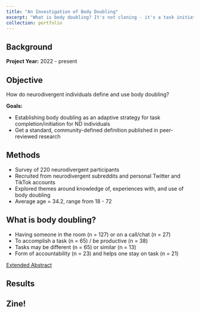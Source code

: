 ```yaml
---
title: "An Investigation of Body Doubling"
excerpt: "What is body doubling? It's not cloning - it's a task initiation and completion strategy used by neurodivergent communities. To do what? Click to find out. <br><br><img src='/images/bd_zine.png' alt='Existing is better, together! A woman adjusting a piece of paper in a typewrite while another woman at a typewriter looks on. The onlooker is edited to be shown in triplicate.'>"
collection: portfolio
---
```


## Background

**Project Year:** 2022 - present

## Objective
How do neurodivergent individuals define and use body doubling?

**Goals:**
- Establishing body doubling as an adaptive strategy for task completion/initiation for ND individuals
- Get a standard, community-defined definition published in peer-reviewed research

## Methods
- Survey of 220 neurodivergent participants
- Recruited from neurodivergent  subreddits and personal Twitter and TikTok accounts
- Explored themes around knowledge of, experiences with, and use of body doubling
- Average age = 34.2, range from 18 - 72

## What is body doubling?
- Having someone in the room (n = 127) or on a call/chat (n = 27)
- To accomplish a task (n = 65) / be productive (n = 38)
- Tasks may be different (n = 65) or  similar (n = 13)
- Form of accountability (n = 23) and helps one stay on task (n = 21)

[Extended Abstract](https://dl.acm.org/doi/abs/10.1145/3597638.3614486)

## Results
<object data="{{ site.url }}{{ site.baseurl }}/files/Body_Doubling_Poster_ASSETS.pdf" width="1000" height="800" type="application/pdf"></object>

## Zine!
<object data="{{ site.url }}{{ site.baseurl }}/files/BD_Zine.pdf" width="400" height="500" type="application/pdf"></object>

